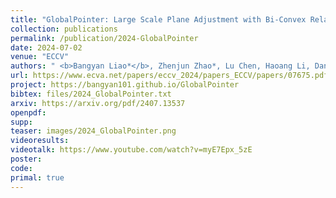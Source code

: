```yaml
---
title: "GlobalPointer: Large Scale Plane Adjustment with Bi-Convex Relaxation"
collection: publications
permalink: /publication/2024-GlobalPointer
date: 2024-07-02
venue: "ECCV"
authors: " <b>Bangyan Liao*</b>, Zhenjun Zhao*, Lu Chen, Haoang Li, Daniel Cremers, Peidong Liu"
url: https://www.ecva.net/papers/eccv_2024/papers_ECCV/papers/07675.pdf
project: https://bangyan101.github.io/GlobalPointer
bibtex: files/2024_GlobalPointer.txt
arxiv: https://arxiv.org/pdf/2407.13537
openpdf: 
supp: 
teaser: images/2024_GlobalPointer.png
videoresults: 
videotalk: https://www.youtube.com/watch?v=myE7Epx_5zE
poster: 
code: 
primal: true
---
```

